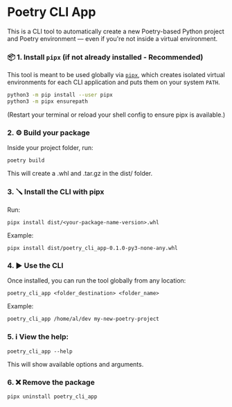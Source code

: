 # Poetry CLI App

This is a CLI tool to automatically create a new Poetry-based Python project and Poetry environment — even if you're not inside a virtual environment.

### 📦 1. Install `pipx` (if not already installed - Recommended)

This tool is meant to be used globally via [`pipx`](https://packaging.python.org/en/latest/guides/installing-stand-alone-command-line-tools/), which creates isolated virtual environments for each CLI application and puts them on your system `PATH`.

```bash
python3 -m pip install --user pipx
python3 -m pipx ensurepath
```

(Restart your terminal or reload your shell config to ensure pipx is available.)

### 2. ⚙️ Build your package

Inside your project folder, run:

```
poetry build
```

This will create a .whl and .tar.gz in the dist/ folder.

### 3. 🪛 Install the CLI with pipx

Run:
```
pipx install dist/<your-package-name-version>.whl
```

Example:
```
pipx install dist/poetry_cli_app-0.1.0-py3-none-any.whl
```

### 4. ▶️ Use the CLI
Once installed, you can run the tool globally from any location:

```
poetry_cli_app <folder_destination> <folder_name>
```

Example:
```
poetry_cli_app /home/al/dev my-new-poetry-project
```

### 5. ℹ️ View the help:

```
poetry_cli_app --help
```

This will show available options and arguments.

### 6. ❌ Remove the package

```
pipx uninstall poetry_cli_app
```